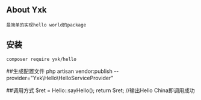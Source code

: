## About Yxk
    最简单的实现hello world的package

## 安装
    composer require yxk/hello
    
##生成配置文件
     php artisan vendor:publish --provider="Yxk\Hello\HelloServiceProvider" 
     
##调用方式
    $ret = Hello::sayHello();
    return $ret;
    //输出Hello China即调用成功
